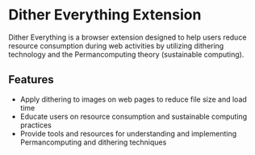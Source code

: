 # Dither Everything Extension

Dither Everything is a browser extension designed to help users reduce resource consumption during web activities by utilizing dithering technology and the Permancomputing theory (sustainable computing). 

## Features

- Apply dithering to images on web pages to reduce file size and load time
- Educate users on resource consumption and sustainable computing practices
- Provide tools and resources for understanding and implementing Permancomputing and dithering techniques
